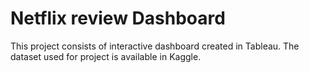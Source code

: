 # Netflix review Dashboard

This project consists of interactive dashboard created in Tableau. The dataset used for project is available in Kaggle.
